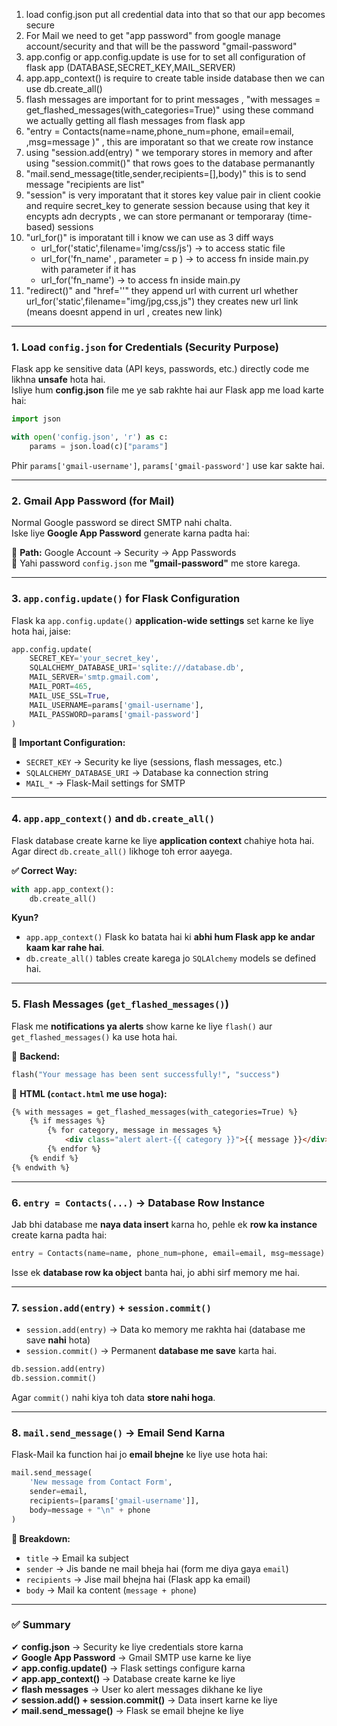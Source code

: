 <!-- REQUIREMENTS -->

1.  load config.json put all credential data into that so that our app becomes secure 
2.  For Mail we need to get "app password" from google manage account/security and that will be the password "gmail-password"
3.  app.config or app.config.update is use for to set all configuration of flask app (DATABASE,SECRET_KEY,MAIL_SERVER)
4.  app.app_context() is require to create table inside database then we can use db.create_all()
5.  flash messages are important for to print messages , "with messages = get_flashed_messages(with_categories=True)" using these command
    we actually getting all flash messages from flask app 
6.  "entry = Contacts(name=name,phone_num=phone, email=email, ,msg=message )" , this are imporatant so that we create row instance
7.  using "session.add(entry) " we temporary stores in memory and after using "session.commit()" that rows goes to the database permanantly
8.  "mail.send_message(title,sender,recipients=[],body)" this is to send message "recipients are list"
9.  "session" is very imporatant that it stores key value pair in client cookie and require secret_key to generate session because using that key it 
    encypts adn decrypts , we can store permanant or temporaray (time-based) sessions 
10. "url_for()" is imporatant till i know we can use as 3 diff ways 
    - url_for('static',filename='img/css/js')  -> to access static file
    - url_for('fn_name' , parameter = p )      -> to access fn inside main.py with parameter if it has 
    - url_for('fn_name')                       -> to access fn inside main.py 
11. "redirect()" and "href=''" they append url with current url whether
    url_for('static',filename="img/jpg,css,js") they creates new url link (means doesnt append in url , creates new link)

    
---

### **1. Load `config.json` for Credentials (Security Purpose)**
Flask app ke sensitive data (API keys, passwords, etc.) directly code me likhna **unsafe** hota hai.  
Isliye hum **config.json** file me ye sab rakhte hai aur Flask app me load karte hai:

```python
import json

with open('config.json', 'r') as c:
    params = json.load(c)["params"]
```

Phir `params['gmail-username']`, `params['gmail-password']` use kar sakte hai.

---

### **2. Gmail App Password (for Mail)**
Normal Google password se direct SMTP nahi chalta.  
Iske liye **Google App Password** generate karna padta hai:

🔹 **Path:** Google Account → Security → App Passwords  
🔹 Yahi password `config.json` me **"gmail-password"** me store karega.

---

### **3. `app.config.update()` for Flask Configuration**
Flask ka `app.config.update()` **application-wide settings** set karne ke liye hota hai, jaise:

```python
app.config.update(
    SECRET_KEY='your_secret_key',
    SQLALCHEMY_DATABASE_URI='sqlite:///database.db',
    MAIL_SERVER='smtp.gmail.com',
    MAIL_PORT=465,
    MAIL_USE_SSL=True,
    MAIL_USERNAME=params['gmail-username'],
    MAIL_PASSWORD=params['gmail-password']
)
```

**🔹 Important Configuration:**  
- `SECRET_KEY` → Security ke liye (sessions, flash messages, etc.)
- `SQLALCHEMY_DATABASE_URI` → Database ka connection string
- `MAIL_*` → Flask-Mail settings for SMTP

---

### **4. `app.app_context()` and `db.create_all()`**
Flask database create karne ke liye **application context** chahiye hota hai.  
Agar direct `db.create_all()` likhoge toh error aayega.

**✅ Correct Way:**
```python
with app.app_context():
    db.create_all()
```
**Kyun?**  
- `app.app_context()` Flask ko batata hai ki **abhi hum Flask app ke andar kaam kar rahe hai**.
- `db.create_all()` tables create karega jo `SQLAlchemy` models se defined hai.

---

### **5. Flash Messages (`get_flashed_messages()`)**
Flask me **notifications ya alerts** show karne ke liye `flash()` aur `get_flashed_messages()` ka use hota hai.

🔹 **Backend:**
```python
flash("Your message has been sent successfully!", "success")
```

🔹 **HTML (`contact.html` me use hoga):**
```html
{% with messages = get_flashed_messages(with_categories=True) %}
    {% if messages %}
        {% for category, message in messages %}
            <div class="alert alert-{{ category }}">{{ message }}</div>
        {% endfor %}
    {% endif %}
{% endwith %}
```

---

### **6. `entry = Contacts(...)` → Database Row Instance**
Jab bhi database me **naya data insert** karna ho, pehle ek **row ka instance** create karna padta hai:

```python
entry = Contacts(name=name, phone_num=phone, email=email, msg=message)
```
Isse ek **database row ka object** banta hai, jo abhi sirf memory me hai.

---

### **7. `session.add(entry)` + `session.commit()`**
- `session.add(entry)` → Data ko memory me rakhta hai (database me save **nahi** hota)
- `session.commit()` → Permanent **database me save** karta hai.

```python
db.session.add(entry)
db.session.commit()
```
Agar `commit()` nahi kiya toh data **store nahi hoga**.

---

### **8. `mail.send_message()` → Email Send Karna**
Flask-Mail ka function hai jo **email bhejne** ke liye use hota hai:

```python
mail.send_message(
    'New message from Contact Form',
    sender=email,
    recipients=[params['gmail-username']],
    body=message + "\n" + phone
)
```

**🔹 Breakdown:**
- `title` → Email ka subject
- `sender` → Jis bande ne mail bheja hai (form me diya gaya `email`)
- `recipients` → Jise mail bhejna hai (Flask app ka email)
- `body` → Mail ka content (`message + phone`)

---

### **✅ Summary**
✔ **config.json** → Security ke liye credentials store karna  
✔ **Google App Password** → Gmail SMTP use karne ke liye  
✔ **app.config.update()** → Flask settings configure karna  
✔ **app.app_context()** → Database create karne ke liye  
✔ **flash messages** → User ko alert messages dikhane ke liye  
✔ **session.add() + session.commit()** → Data insert karne ke liye  
✔ **mail.send_message()** → Flask se email bhejne ke liye  